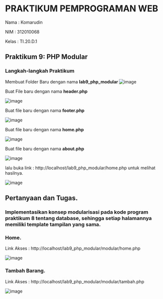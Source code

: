 # PRAKTIKUM PEMPROGRAMAN WEB
Nama  : Komarudin <p>
NIM   : 312010068 <p>
Kelas : TI.20.D.1 <p>
## Praktikum 9: PHP Modular<p>
### Langkah-langkah Praktikum<p>
  Membuat Folder Baru dengan nama <b> lab9_php_modular </b>
  ![image](https://user-images.githubusercontent.com/101499377/170850638-5b2f4cba-fc00-4b35-b9cf-5954d275cd62.png)<p>
  Buat File baru dengan nama <b> header.php </b><p>
  ![image](https://user-images.githubusercontent.com/101499377/170850678-b772b111-9c2f-4726-91ae-4f7273393302.png)<p>
  Buat file baru dengan nama <b> footer.php</b><p>
  ![image](https://user-images.githubusercontent.com/101499377/170850750-25c40576-9f0a-45c1-b809-22f02e7841ba.png)<p>
  Buat file baru dengan nama <b> home.php </b><p>
  ![image](https://user-images.githubusercontent.com/101499377/170850835-ed9f9634-faf4-4454-b770-66d9368efd97.png)<p>
  Buat file baru dengan nama <b> about.php </b><p>
  ![image](https://user-images.githubusercontent.com/101499377/170850877-0c292015-f5a5-44c9-bec8-ae998e417865.png)<p>
  lalu buka link : http://localhost/lab9_php_modular/home.php untuk melihat hasilnya.<p>
    ![image](https://user-images.githubusercontent.com/101499377/170858960-f6bb6f4b-ed82-4549-8151-e0b16a7b9b79.png)<p>

## Pertanyaan dan Tugas.<p>
### Implementasikan konsep modularisasi pada kode program praktikum 8 tentang database, sehingga setiap halamannya memiliki template tampilan yang sama.<p>
### Home.<p>
  Link Akses : http://localhost/lab9_php_modular/modular/home.php <p>
  ![image](https://user-images.githubusercontent.com/101499377/171034159-b3ff7960-6df6-4baa-a4e5-40f9f7c565ba.png)<p>
### Tambah Barang. <p>
  Link Akses : http://localhost/lab9_php_modular/modular/tambah.php <p>
  ![image](https://user-images.githubusercontent.com/101499377/171034246-91ce5491-438d-4aca-986e-a5e49df6541e.png)<p>
